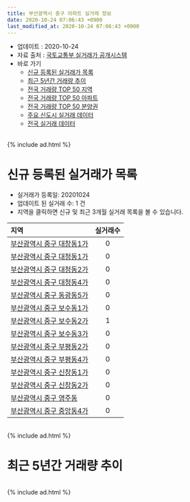 ```yaml
---
title: 부산광역시 중구 아파트 실거래 정보
date: 2020-10-24 07:06:43 +0900
last_modified_at: 2020-10-24 07:06:43 +0900
---
```


* 업데이트 : 2020-10-24
* 자료 출처 : [국토교통부 실거래가 공개시스템](http://rt.molit.go.kr)
* 바로 가기
    * [신규 등록된 실거래가 목록](#신규-등록된-실거래가-목록)
    * [최근 5년간 거래량 추이](#최근-5년간-거래량-추이)
    * [전국 거래량 TOP 50 지역](https://inasie.github.io/apt-trade-info/최근-3개월-전국에서-가장-거래가-많이-발생한-지역)
    * [전국 거래량 TOP 50 아파트](https://inasie.github.io/apt-trade-info/최근-3개월-전국에서-가장-거래가-많이-발생한-아파트)
    * [전국 거래량 TOP 50 분양권](https://inasie.github.io/apt-trade-info/최근-3개월-전국에서-가장-거래가-많이-발생한-분양권)
    * [주요 신도시 실거래 데이터](https://inasie.github.io/apt-trade-info/주요-신도시)
    * [전국 실거래 데이터](https://inasie.github.io/apt-trade-info/전국)

<br>
{% include ad.html %}
<br>

# 신규 등록된 실거래가 목록
* 실거래가 등록일: 20201024
* 업데이트 된 실거래 수: 1 건
* 지역을 클릭하면 신규 및 최근 3개월 실거래 목록을 볼 수 있습니다.


|지역|실거래수|
|:---|:---:|
|[부산광역시 중구 대창동1가](https://inasie.github.io/apt-trade-info/부산광역시-중구-대창동1가)|0|
|[부산광역시 중구 대청동1가](https://inasie.github.io/apt-trade-info/부산광역시-중구-대청동1가)|0|
|[부산광역시 중구 대청동2가](https://inasie.github.io/apt-trade-info/부산광역시-중구-대청동2가)|0|
|[부산광역시 중구 대청동4가](https://inasie.github.io/apt-trade-info/부산광역시-중구-대청동4가)|0|
|[부산광역시 중구 동광동5가](https://inasie.github.io/apt-trade-info/부산광역시-중구-동광동5가)|0|
|[부산광역시 중구 보수동1가](https://inasie.github.io/apt-trade-info/부산광역시-중구-보수동1가)|0|
|[부산광역시 중구 보수동2가](https://inasie.github.io/apt-trade-info/부산광역시-중구-보수동2가)|1|
|[부산광역시 중구 보수동3가](https://inasie.github.io/apt-trade-info/부산광역시-중구-보수동3가)|0|
|[부산광역시 중구 부평동2가](https://inasie.github.io/apt-trade-info/부산광역시-중구-부평동2가)|0|
|[부산광역시 중구 부평동4가](https://inasie.github.io/apt-trade-info/부산광역시-중구-부평동4가)|0|
|[부산광역시 중구 신창동1가](https://inasie.github.io/apt-trade-info/부산광역시-중구-신창동1가)|0|
|[부산광역시 중구 신창동2가](https://inasie.github.io/apt-trade-info/부산광역시-중구-신창동2가)|0|
|[부산광역시 중구 영주동](https://inasie.github.io/apt-trade-info/부산광역시-중구-영주동)|0|
|[부산광역시 중구 중앙동4가](https://inasie.github.io/apt-trade-info/부산광역시-중구-중앙동4가)|0|


<br>
{% include ad.html %}
<br>

# 최근 5년간 거래량 추이


<div style="width:100%;">
    <canvas id="deal_progress" height="200"></canvas>
</div>

<script>
new Chart(document.getElementById("deal_progress"), {
    type: 'line',
    data: {
        labels: ['201510','201511','201512','201601','201602','201603','201604','201605','201606','201607','201608','201609','201610','201611','201612','201701','201702','201703','201704','201705','201706','201707','201708','201709','201710','201711','201712','201801','201802','201803','201804','201805','201806','201807','201808','201809','201810','201811','201812','201901','201902','201903','201904','201905','201906','201907','201908','201909','201910','201911','201912','202001','202002','202003','202004','202005','202006','202007','202008','202009','202010'],
        datasets: [{
            label: '매매',
            pointRadius: 1,
            data: [27, 17, 15, 16, 21, 27, 26, 16, 22, 20, 18, 22, 32, 18, 40, 13, 20, 28, 20, 24, 18, 13, 20, 17, 21, 20, 9, 20, 19, 21, 12, 20, 16, 12, 6, 12, 17, 14, 9, 11, 16, 14, 8, 12, 6, 44, 7, 14, 26, 23, 21, 15, 19, 25, 21, 19, 22, 21, 29, 27, 13],
            borderColor: "rgba(255, 201, 14, 1)",
            backgroundColor: "rgba(255, 201, 14, 0.5)",
            fill: false,
            lineTension: 0
        },{
            label: '전월세',
            pointRadius: 1,
            data: [13, 7, 10, 9, 9, 8, 12, 10, 4, 15, 7, 5, 11, 7, 14, 14, 13, 9, 8, 10, 6, 8, 6, 6, 10, 22, 13, 10, 8, 14, 5, 8, 6, 12, 13, 5, 14, 8, 10, 20, 14, 14, 8, 10, 12, 16, 7, 5, 11, 12, 9, 7, 19, 5, 9, 15, 13, 7, 15, 9, 7],
            borderColor: "rgba(0, 141, 185, 1)",
            backgroundColor: "rgba(0, 141, 185, 0.5)",
            fill: false,
            lineTension: 0
        }
        ]
    },
    options: {
        responsive: true,
        title: {
            display: false
        },
        tooltips: {
            mode: 'index',
            intersect: false
        },
        hover: {
            mode: 'nearest',
            intersect: true
        },
        scales: {
            xAxes: [{
                display: true,
                scaleLabel: {
                    display: true,
                    labelString: '년/월'
                }
            }],
            yAxes: [{
                display: true,
                ticks: {
                    suggestedMin: 0,
                },
                scaleLabel: {
                    display: true,
                    labelString: '실거래 수'
                }
            }]
        }
    }
});

</script>


<br>
{% include ad.html %}
<br>

